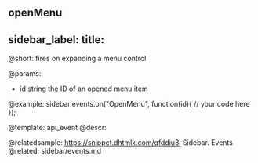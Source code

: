 openMenu
---
sidebar_label: 
title: 
---          

@short:
fires on expanding a menu control

@params:
- id 		string		the ID of an opened menu item

@example:
sidebar.events.on("OpenMenu", function(id){
    // your code here
});


@template: api_event
@descr:


@relatedsample: https://snippet.dhtmlx.com/qfddiu3i	Sidebar. Events
@related: sidebar/events.md